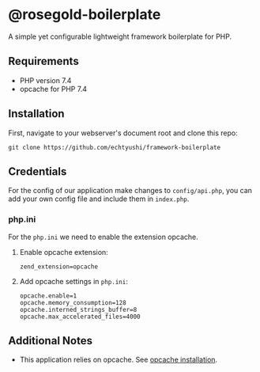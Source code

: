 # @rosegold-boilerplate

A simple yet configurable lightweight framework boilerplate for PHP.

## Requirements
- PHP version 7.4
- opcache for PHP 7.4

## Installation
First, navigate to your webserver's document root and clone this repo:

    git clone https://github.com/echtyushi/framework-boilerplate

## Credentials

For the config of our application make changes to `config/api.php`, you can add your own config file and include them in `index.php`.

### php.ini

For the `php.ini` we need to enable the extension opcache.

1.  Enable opcache extension:

        zend_extension=opcache

2.  Add opcache settings in `php.ini`:

        opcache.enable=1
        opcache.memory_consumption=128
        opcache.interned_strings_buffer=8
        opcache.max_accelerated_files=4000

## Additional Notes

- This application relies on opcache. See [opcache installation](https://www.php.net/manual/en/opcache.installation.php).
